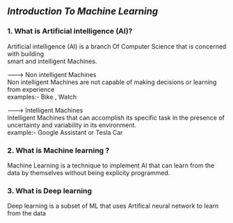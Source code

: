 ## *Introduction To Machine Learning*

### **1. What is Artificial intelligence (AI)?**
Artificial intelligence (AI) is a branch Of Computer Science that is concerned with building<br> smart and intelligent Machines.

---> Non intelligent Machines <br>
  Non intelligent Machines are not capable of making decisions or learning from experience <br>
  examples:- Bike , Watch 

---> Intelligent Machines <br>
  Intelligent Machines that can accomplish its specific task in the presence of uncertainty and variability in its environment. <br>
  example:- Google Assistant or Tesla Car

### **2. What is Machine learning ?**
Machine Learning is a technique to implement AI that can learn from the data by themselves without being explicity programmed.

### **3. What is Deep learning** 
 Deep learning is a subset of ML that uses Artifical neural network to learn from the data 
